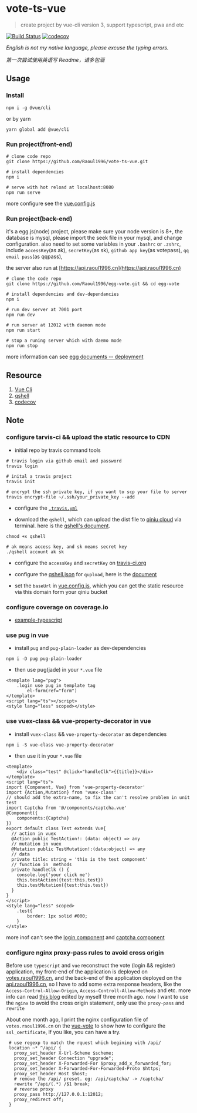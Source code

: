 # vote-ts-vue

> create project by vue-cli version 3, support typescript, pwa and etc

[![Build Status](https://travis-ci.org/Raoul1996/vote-ts-vue.svg?branch=master)](https://travis-ci.org/Raoul1996/vote-ts-vue)
[![codecov](https://codecov.io/gh/Raoul1996/vote-ts-vue/branch/master/graph/badge.svg)](https://codecov.io/gh/Raoul1996/vote-ts-vue)

*English is not my native language, please excuse the typing errors.*

*第一次尝试使用英语写 Readme，请多包涵*

## Usage

### Install

```shell
npm i -g @vue/cli
```
or by yarn

```shell
yarn global add @vue/cli
```

### Run project(front-end)

```shell
# clone code repo
git clone https://github.com/Raoul1996/vote-ts-vue.git

# install dependencies
npm i

# serve with hot reload at localhost:8080
npm run serve
```

more configure see the [vue.config.js](vue.config.js)

### Run project(back-end)

it's a egg.js(node) project, please make sure your node version is 8+,
the database is mysql, please import the seek file in your mysql, and change configuration.
also need to set some variables in your `.bashrc` or `.zshrc`, include `accessKey`(as ak), 
`secretKey`(as sk), `github app key`(as votepass), `qq email pass`(as qqpass),

the server also run at [https://api.raoul1996.cn](https://api.raoul1996.cn)

```shell
# clone the code repo
git clone https://github.com/Raoul1996/egg-vote.git && cd egg-vote

# install dependencies and dev-dependancies
npm i

# run dev server at 7001 port
npm run dev

# run server at 12012 with daemon mode
npm run start

# stop a runing server which with daemo mode
npm run stop
```
more information can see [egg documents -- deployment](https://eggjs.org/zh-cn/core/deployment.html)

## Resource

1. [Vue Cli](https://cli.vuejs.org/guide/cli-service.html)
2. [qshell](https://github.com/qiniu/qshell)
3. [codecov](https://codecov.io/)

## Note 

### configure tarvis-ci && upload the static resource to CDN 

* initial repo by travis command tools
```shell
# travis login via github email and password
travis login

# inital a travis project
travis init

# encrypt the ssh private key, if you want to scp your file to server
travis encrypt-file ~/.ssh/your_private_key --add
```
* configure the [`.travis.yml`](.travis.yml)

* download the `qshell`, which can upload the dist file to [qiniu cloud](https://portal.qiniu.com/create) via terminal. here is the [qshell's document](https://github.com/qiniu/qshell).

```shell
chmod +x qshell

# ak means access key, and sk means secret key
./qshell account ak sk
```
* configure the `accessKey` and `secretKey` on [travis-ci.org](https://travis-ci.org)

* configure the [qshell.json](.qshell.json) for `qupload`, here is the [document](https://github.com/qiniu/qshell/blob/master/docs/qupload.md)

* set the `baseUrl` in [vue.config.js](vue.config.js), which you can get the static resource via this domain form your qiniu bucket

### configure coverage on coverage.io

- [example-typescript](https://github.com/codecov/example-typescript)

### use pug in vue

* install `pug` and `pug-plain-loader` as dev-dependencies

```shell
npm i -D pug pug-plain-loader
```
* then use pug(jade) in your `*.vue` file

```vue
<template lang="pug">
    .login use pug in template tag
        el-form(ref="form")
</template>
<script lang="ts"></script>
<style lang="less" scoped></style> 
```

### use vuex-class && vue-property-decorator in vue

* install `vuex-class` && `vue-property-decorator` as dependencies

```shell
npm i -S vue-class vue-property-decorator
```
* then use it in your `*.vue` file

```vue
<template>
    <div class="test" @click="handleClk">{{title}}</div>
</template>
<script lang="ts">
import {Component, Vue} from 'vue-property-decorator'
import {Action,Mutation} from 'vuex-class'
// should add the extra-name, to fix the can't resolve problem in unit test
import Captcha from '@/components/captcha.vue'
@Component({
    components:{Captcha}
})
export default class Test extends Vue{
  // action in vuex
  @Action public TestAction!: (data: object) => any
  // mutation in vuex
  @Mutation public TestMutation!:(data:object) => any
  // data
  private title: string = 'this is the test component'
  // function in  methods
  private handleClk () {
    console.log('your click me')
    this.testAction({test:this.test})
    this.testMutation({test:this.test})
  }
}
</script>
<style lang="less" scoped>
    .test{
        border: 1px solid #000;
    }
</style>
```
more inof can't see the [login component](src/views/Login.vue) and [captcha component](src/components/Captcha.vue)

### configure nginx proxy-pass rules to avoid cross origin

 Before use `typescript` and  `vue` reconstruct the vote (login && register) application, 
 my front-end of the application is deployed on [votes.raoul1996.cn](https://votes.raoul1996.cn), 
 and the back-end of the application deployed on the [api.raoul1996.cn](https://api.raoul1996.cn), 
 so I have to add some extra response headers, 
 like the `Access-Control-Allow-Origin`, `Access-Controll-Allow-Methods` and etc.
 more info can read [this blog](https://raoul1996.github.io/2018/03/04/cors-session.html) edited by myself three month ago.
 now I want to use the `nginx` to avoid the cross origin statement, only use the `proxy-pass` and `rewrite`

 About one month ago, I print the nginx configuration file of `votes.raoul1996.cn` on the [vue-vote](https://github.com/Raoul1996/vue-vote#20180102-20180103) to show how to configure the `ssl_certificate`, If you like, you can have a try.
 
 ```config
  # use regexp to match the rquest which begining with /api/
  location ~* ^/api/ {
    proxy_set_header X-Url-Scheme $scheme;
    proxy_set_header Connection "upgrade";
    proxy_set_header X-Forwarded-For $proxy_add_x_forwarded_for;
    proxy_set_header X-Forwarded-For-Forwarded-Proto $https;
    proxy_set_header Host $host;
    # remove the /api/ preset. eg: /api/captcha/ -> /captcha/
    rewrite ^/api/(.*) /$1 break;
    # reverse proxy
    proxy_pass http://127.0.0.1:12012;
    proxy_redirect off;
  }
 ``` 
 